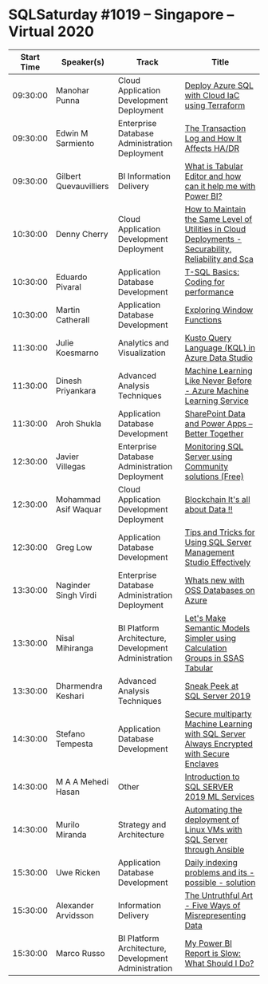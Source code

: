 # SQLSaturday #1019 – Singapore – Virtual 2020
Start Time|Speaker(s)|Track|Title
---|---|---|---
09:30:00|Manohar Punna|Cloud Application Development  Deployment|[Deploy Azure SQL with Cloud IaC using Terraform](108790.md)
09:30:00|Edwin M Sarmiento|Enterprise Database Administration  Deployment|[The Transaction Log and How It Affects HA/DR](108840.md)
09:30:00|Gilbert Quevauvilliers|BI Information Delivery|[What is Tabular Editor and how can it help me with Power BI?](108936.md)
10:30:00|Denny Cherry|Cloud Application Development  Deployment|[How to Maintain the Same Level of Utilities in Cloud Deployments - Securability, Reliability and Sca](108595.md)
10:30:00|Eduardo Pivaral|Application  Database Development|[T-SQL Basics: Coding for performance](108885.md)
10:30:00|Martin Catherall|Application  Database Development|[Exploring Window Functions](108886.md)
11:30:00|Julie Koesmarno|Analytics and Visualization|[Kusto Query Language (KQL) in Azure Data Studio](108601.md)
11:30:00|Dinesh Priyankara|Advanced Analysis Techniques|[Machine Learning Like Never Before - Azure Machine Learning Service](108614.md)
11:30:00|Aroh Shukla|Application  Database Development|[SharePoint Data and Power Apps – Better Together](108618.md)
12:30:00|Javier Villegas|Enterprise Database Administration  Deployment|[Monitoring SQL Server using Community solutions (Free)](108611.md)
12:30:00|Mohammad Asif Waquar|Cloud Application Development  Deployment|[Blockchain It's all about Data !!](108632.md)
12:30:00|Greg Low|Application  Database Development|[Tips and Tricks for Using SQL Server Management Studio Effectively](108745.md)
13:30:00|Naginder Singh Virdi|Enterprise Database Administration  Deployment|[Whats new with OSS Databases on Azure](108612.md)
13:30:00|Nisal Mihiranga|BI Platform Architecture, Development  Administration|[Let's Make Semantic Models Simpler using Calculation Groups in SSAS Tabular](108629.md)
13:30:00|Dharmendra Keshari|Advanced Analysis Techniques|[Sneak Peek at SQL Server 2019](109003.md)
14:30:00|Stefano Tempesta|Application  Database Development|[Secure multiparty Machine Learning with SQL Server Always Encrypted with Secure Enclaves](108593.md)
14:30:00|M A A Mehedi Hasan|Other|[Introduction to SQL SERVER 2019 ML Services](108704.md)
14:30:00|Murilo Miranda|Strategy and Architecture|[Automating the deployment of Linux VMs with SQL Server through Ansible](108799.md)
15:30:00|Uwe Ricken|Application  Database Development|[Daily indexing problems and its - possible - solution](108627.md)
15:30:00|Alexander Arvidsson|Information Delivery|[The Untruthful Art - Five Ways of Misrepresenting Data](108647.md)
15:30:00|Marco Russo|BI Platform Architecture, Development  Administration|[My Power BI Report is Slow: What Should I Do?](108756.md)
